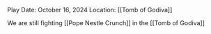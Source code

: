 
Play Date: October 16, 2024
Location: [[Tomb of Godiva]]

We are still fighting [[Pope Nestle Crunch]] in the [[Tomb of Godiva]]